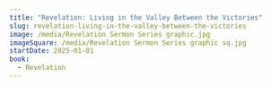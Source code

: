 ```yaml
---
title: "Revelation: Living in the Valley Between the Victories"
slug: revelation-living-in-the-valley-between-the-victories
image: /media/Revelation Sermon Series graphic.jpg
imageSquare: /media/Revelation Sermon Series graphic sq.jpg
startDate: 2025-01-01
book:
  - Revelation
---
```

